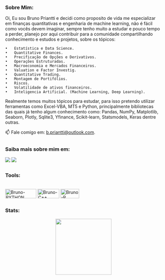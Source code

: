 ### Sobre Mim:

Oi, Eu sou Bruno Priantti e decidi como proposito de vida me especializar em finanças quantitativas e engenharia de machine learning, não é fácil como vocês devem imaginar, sempre tenho muito a estudar e pouco tempo a perder, planejo por aqui contribuir para a comunidade compartilhando conhecimento e estudos e projetos, sobre os tópicos:

    •	Estatística e Data Science.  
    •	Quantitative Finances.  
    •	Precificação de Opções e Derivativos.  
    •	Operações Estruturadas.  
    •	Macroeconomia e Mercados Financeiros.  
    •	Valuation e Factor Investig.  
    •	Quantitative Trading.  
    •	Montagem de Portifólios.  
    •	Riscos.  
    •	Volatilidade de ativos financeiros.  
    •	Inteligencia Artificial. (Machine Learning, Deep Learning).  

Realmente temos muitos tópicos para estudar, para isso pretendo utilizar ferramentas como Excel-VBA, MT5 e Python, principalmente bibliotecas das quais já tenho algum conhecimento como:
Pandas, NumPy, Matplotlib, Seaborn, Plotly, Sqlite3, Yfinance, Scikit-learn, Statsmodels, Keras dentre outras.


📫 Fale comigo em: b.priantti@outlook.com.  

##
### Saiba mais sobre mim em:
<div> 
  <a href="https://www.instagram.com/brunopriantti/" target="_blank"><img src="https://img.shields.io/badge/-Instagram-%23E4405F?style=for-the-badge&logo=instagram&logoColor=white" target="_blank"></a>
  <a href="https://www.linkedin.com/in/bpriantti" target="_blank"><img src="https://img.shields.io/badge/-LinkedIn-%230077B5?style=for-the-badge&logo=linkedin&logoColor=white" target="_blank"></a> 

##
 
### Tools:
  <div style="display: inline_block"><br>
  <img align="center" alt="Bruno-PYTHON" height="30" width="100" src="https://img.shields.io/badge/Python-3776AB?style=for-the-badge&logo=python&logoColor=white">
  <img align="center" alt="Bruno-C++" height="30" width="70" src="https://img.shields.io/badge/C%2B%2B-00599C?style=for-the-badge&logo=c%2B%2B&logoColor=white">
  <img align="center" alt="Bruno-R" height="30" width="60" src="https://img.shields.io/badge/R-276DC3?style=for-the-badge&logo=r&logoColor=white">
    
##    
### Stats:
<div align="center">
  <a href="https://github.com/bpriantti">
  <img height="180em" src="https://github-readme-stats.vercel.app/api?username=bpriantti&show_icons=true&theme=dracula&include_all_commits=true&count_private=true"/>
</div>

<!---
bpriantti/bpriantti is a ✨ special ✨ repository because its `README.md` (this file) appears on your GitHub profile.
You can click the Preview link to take a look at your changes.
--->
